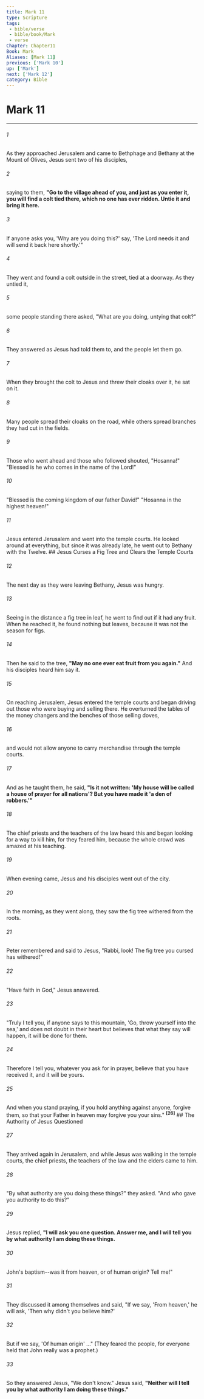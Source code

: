 ```yaml
---
title: Mark 11
type: Scripture
tags:
 - bible/verse
 - bible/book/Mark
 - verse
Chapter: Chapter11
Book: Mark
Aliases: [Mark 11]
previous: ['Mark 10']
up: ['Mark']
next: ['Mark 12']
category: Bible
---
```

# Mark 11

***


###### 1 
As they approached Jerusalem and came to Bethphage and Bethany at the Mount of Olives, Jesus sent two of his disciples, 

###### 2 
saying to them, **"Go to the village ahead of you, and just as you enter it, you will find a colt tied there, which no one has ever ridden. Untie it and bring it here.** 

###### 3 
If anyone asks you, 'Why are you doing this?' say, 'The Lord needs it and will send it back here shortly.'" 

###### 4 
They went and found a colt outside in the street, tied at a doorway. As they untied it, 

###### 5 
some people standing there asked, "What are you doing, untying that colt?" 

###### 6 
They answered as Jesus had told them to, and the people let them go. 

###### 7 
When they brought the colt to Jesus and threw their cloaks over it, he sat on it. 

###### 8 
Many people spread their cloaks on the road, while others spread branches they had cut in the fields. 

###### 9 
Those who went ahead and those who followed shouted, "Hosanna!" "Blessed is he who comes in the name of the Lord!" 

###### 10 
"Blessed is the coming kingdom of our father David!" "Hosanna in the highest heaven!" 

###### 11 
Jesus entered Jerusalem and went into the temple courts. He looked around at everything, but since it was already late, he went out to Bethany with the Twelve. ## Jesus Curses a Fig Tree and Clears the Temple Courts 

###### 12 
The next day as they were leaving Bethany, Jesus was hungry. 

###### 13 
Seeing in the distance a fig tree in leaf, he went to find out if it had any fruit. When he reached it, he found nothing but leaves, because it was not the season for figs. 

###### 14 
Then he said to the tree, **"May no one ever eat fruit from you again."** And his disciples heard him say it. 

###### 15 
On reaching Jerusalem, Jesus entered the temple courts and began driving out those who were buying and selling there. He overturned the tables of the money changers and the benches of those selling doves, 

###### 16 
and would not allow anyone to carry merchandise through the temple courts. 

###### 17 
And as he taught them, he said, **"Is it not written: 'My house will be called a house of prayer for all nations'? But you have made it 'a den of robbers.'"** 

###### 18 
The chief priests and the teachers of the law heard this and began looking for a way to kill him, for they feared him, because the whole crowd was amazed at his teaching. 

###### 19 
When evening came, Jesus and his disciples went out of the city. 

###### 20 
In the morning, as they went along, they saw the fig tree withered from the roots. 

###### 21 
Peter remembered and said to Jesus, "Rabbi, look! The fig tree you cursed has withered!" 

###### 22 
"Have faith in God," Jesus answered. 

###### 23 
"Truly I tell you, if anyone says to this mountain, 'Go, throw yourself into the sea,' and does not doubt in their heart but believes that what they say will happen, it will be done for them. 

###### 24 
Therefore I tell you, whatever you ask for in prayer, believe that you have received it, and it will be yours. 

###### 25 
And when you stand praying, if you hold anything against anyone, forgive them, so that your Father in heaven may forgive you your sins." **<sup class="versenum">[26]</sup>** ## The Authority of Jesus Questioned 

###### 27 
They arrived again in Jerusalem, and while Jesus was walking in the temple courts, the chief priests, the teachers of the law and the elders came to him. 

###### 28 
"By what authority are you doing these things?" they asked. "And who gave you authority to do this?" 

###### 29 
Jesus replied, **"I will ask you one question. Answer me, and I will tell you by what authority I am doing these things.** 

###### 30 
John's baptism--was it from heaven, or of human origin? Tell me!" 

###### 31 
They discussed it among themselves and said, "If we say, 'From heaven,' he will ask, 'Then why didn't you believe him?' 

###### 32 
But if we say, 'Of human origin' …" (They feared the people, for everyone held that John really was a prophet.) 

###### 33 
So they answered Jesus, "We don't know." Jesus said, **"Neither will I tell you by what authority I am doing these things."** 
